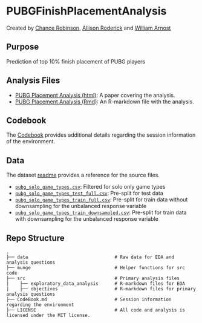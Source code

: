 # PUBGFinishPlacementAnalysis

Created by [Chance Robinson](https://github.com/RobinsonCW), [Allison Roderick](https://github.com/allroderick) and [William Arnost](https://github.com/warnost)

## Purpose
Prediction of top 10% finish placement of PUBG players


## Analysis Files

* [PUBG Placement Analysis (html)](https://github.com/RobinsonCW/PUBGFinishPlacementAnalysis/blob/master/src/PUBG-Placement-Analysis.pdf): A paper covering the analysis. 
* [PUBG Placement Analysis (Rmd)](https://github.com/RobinsonCW/PUBGFinishPlacementAnalysis/blob/master/src/PUBG%20Placement%20Analysis.Rmd): An R-markdown file with the analysis.


## Codebook
The [Codebook](https://github.com/RobinsonCW/PUBGFinishPlacementAnalysis/blob/master/CodeBook.md) provides additional details regarding the session information of the environment.


## Data

The dataset [readme](https://github.com/RobinsonCW/PUBGFinishPlacementAnalysis/blob/master/data/README.md) provides a reference for the source files.

* [`pubg_solo_game_types.csv`](https://github.com/RobinsonCW/PUBGFinishPlacementAnalysis/blob/master/data/pubg_solo_game_types.csv): Filtered for solo only game types
* [`pubg_solo_game_types_test_full.csv`](https://github.com/RobinsonCW/PUBGFinishPlacementAnalysis/blob/master/data/pubg_solo_game_types_test_full.csv): Pre-split for test data
* [`pubg_solo_game_types_train_full.csv`](https://github.com/RobinsonCW/PUBGFinishPlacementAnalysis/blob/master/data/pubg_solo_game_types_train_full.csv): Pre-split for train data without downsampling for the unbalanced response variable
* [`pubg_solo_game_types_train_downsampled.csv`](https://github.com/RobinsonCW/PUBGFinishPlacementAnalysis/blob/master/data/pubg_solo_game_types_train_downsampled.csv): Pre-split for train data with downsampling for the unbalanced response variable


## Repo Structure
    .
    ├── data                                # Raw data for EDA and analysis questions
    ├── munge                               # Helper functions for src code
    ├── src                                 # Primary analysis files
    |    ├── exploratory_data_analysis      # R-markdown files for EDA
    |    ├── objectives                     # R-markdown files for primary analysis questions
    ├── CodeBook.md                         # Session information regarding the environment
    ├── LICENSE                             # All code and analysis is licensed under the MIT license.